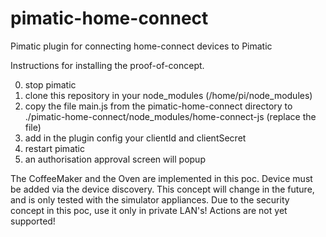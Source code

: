 # pimatic-home-connect
Pimatic plugin for connecting home-connect devices to Pimatic

Instructions for installing the proof-of-concept.

0. stop pimatic
1. clone this repository in your node_modules (/home/pi/node_modules)
2. copy the file main.js from the pimatic-home-connect directory to
   ./pimatic-home-connect/node_modules/home-connect-js (replace the file)
3. add in the plugin config your clientId and clientSecret
4. restart pimatic
5. an authorisation approval screen will popup

The CoffeeMaker and the Oven are implemented in this poc.
Device must be added via the device discovery.
This concept will change in the future, and is only tested with the simulator appliances. Due to the security concept in this poc, use it only in private LAN's!
Actions are not yet supported!
